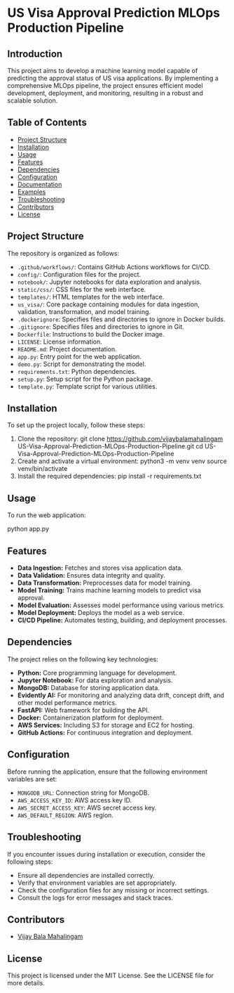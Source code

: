 # US Visa Approval Prediction MLOps Production Pipeline

## Introduction

This project aims to develop a machine learning model capable of predicting the approval status of US visa applications. By implementing a comprehensive MLOps pipeline, the project ensures efficient model development, deployment, and monitoring, resulting in a robust and scalable solution.

## Table of Contents
- [Project Structure](#project-structure)
- [Installation](#installation)
- [Usage](#usage)
- [Features](#features)
- [Dependencies](#dependencies)
- [Configuration](#configuration)
- [Documentation](#documentation)
- [Examples](#examples)
- [Troubleshooting](#troubleshooting)
- [Contributors](#contributors)
- [License](#license)

## Project Structure

The repository is organized as follows:
- `.github/workflows/`: Contains GitHub Actions workflows for CI/CD.
- `config/`: Configuration files for the project.
- `notebook/`: Jupyter notebooks for data exploration and analysis.
- `static/css/`: CSS files for the web interface.
- `templates/`: HTML templates for the web interface.
- `us_visa/`: Core package containing modules for data ingestion, validation, transformation, and model training.
- `.dockerignore`: Specifies files and directories to ignore in Docker builds.
- `.gitignore`: Specifies files and directories to ignore in Git.
- `Dockerfile`: Instructions to build the Docker image.
- `LICENSE`: License information.
- `README.md`: Project documentation.
- `app.py`: Entry point for the web application.
- `demo.py`: Script for demonstrating the model.
- `requirements.txt`: Python dependencies.
- `setup.py`: Setup script for the Python package.
- `template.py`: Template script for various utilities.

## Installation

To set up the project locally, follow these steps:
1. Clone the repository: 
git clone https://github.com/vijaybalamahalingam US-Visa-Approval-Prediction-MLOps-Production-Pipeline.git
cd US-Visa-Approval-Prediction-MLOps-Production-Pipeline
2. Create and activate a virtual environment:
python3 -m venv venv
source venv/bin/activate
3. Install the required dependencies:
pip install -r requirements.txt

## Usage

To run the web application:

python app.py

## Features
- **Data Ingestion:** Fetches and stores visa application data.
- **Data Validation:** Ensures data integrity and quality.
- **Data Transformation:** Preprocesses data for model training.
- **Model Training:** Trains machine learning models to predict visa approval.
- **Model Evaluation:** Assesses model performance using various metrics.
- **Model Deployment:** Deploys the model as a web service.
- **CI/CD Pipeline:** Automates testing, building, and deployment processes.

## Dependencies

The project relies on the following key technologies:
- **Python:** Core programming language for development.
- **Jupyter Notebook:** For data exploration and analysis.
- **MongoDB:** Database for storing application data.
- **Evidently AI:** For monitoring and analyzing data drift, concept drift, and other model performance metrics.
- **FastAPI:** Web framework for building the API.
- **Docker:** Containerization platform for deployment.
- **AWS Services:** Including S3 for storage and EC2 for hosting.
- **GitHub Actions:** For continuous integration and deployment.

## Configuration

Before running the application, ensure that the following environment variables are set:
- `MONGODB_URL`: Connection string for MongoDB.
- `AWS_ACCESS_KEY_ID`: AWS access key ID.
- `AWS_SECRET_ACCESS_KEY`: AWS secret access key.
- `AWS_DEFAULT_REGION`: AWS region.

## Troubleshooting

If you encounter issues during installation or execution, consider the following steps:
- Ensure all dependencies are installed correctly.
- Verify that environment variables are set appropriately.
- Check the configuration files for any missing or incorrect settings.
- Consult the logs for error messages and stack traces.

## Contributors
- [Vijay Bala Mahalingam](https://github.com/vijaybalamahalingam)

## License

This project is licensed under the MIT License. See the LICENSE file for more details.